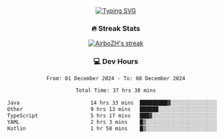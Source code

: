 
<div align="center">
  <a href="https://git.io/typing-svg"><img src="https://readme-typing-svg.demolab.com?font=Fira+Code&size=30&pause=1000&color=33F7F5&center=true&vCenter=true&width=435&lines=Hi+there+%F0%9F%91%8B+I+am+AirboZH+;Welcome+to+my+Github" alt="Typing SVG" /></a>

<h3>🔥 Streak Stats</h3>

<!-- GitHub Readme Streak Stats - https://github.com/DenverCoder1/github-readme-streak-stats -->
<p>
  <a href="https://github.com/DenverCoder1/github-readme-streak-stats">
    <img title="🔥 Get streak stats for your profile at git.io/streak-stats" alt="AirboZH's streak" src="https://streak-stats.demolab.com/?user=AirboZH&theme=monokai-metallian&hide_border=true"/>
  </a>
</p>

<h3>💻 Dev Hours</h3>
<!--START_SECTION:waka-->

```txt
From: 01 December 2024 - To: 08 December 2024

Total Time: 37 hrs 38 mins

Java                       14 hrs 33 mins  █████████▓░░░░░░░░░░░░░░░   38.66 %
Other                      9 hrs 13 mins   ██████░░░░░░░░░░░░░░░░░░░   24.50 %
TypeScript                 5 hrs 17 mins   ███▓░░░░░░░░░░░░░░░░░░░░░   14.07 %
YAML                       2 hrs 3 mins    █▒░░░░░░░░░░░░░░░░░░░░░░░   05.45 %
Kotlin                     1 hr 58 mins    █▒░░░░░░░░░░░░░░░░░░░░░░░   05.24 %
```

<!--END_SECTION:waka-->
</div>  

